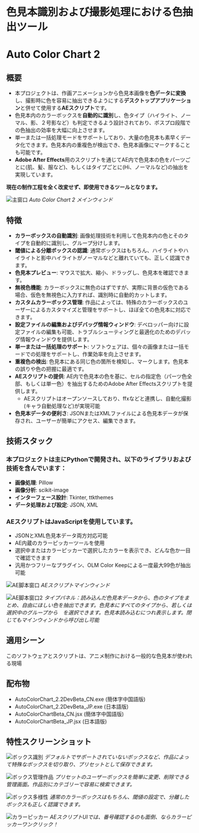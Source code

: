 # 色見本識別および撮影処理における色抽出ツール
# Auto Color Chart 2

## 概要
- 本プロジェクトは、作画アニメーションから色見本画像を**色データに変換**し、撮影時に色を容易に抽出できるようにする**デスクトップアプリケーション**と併せて使用する**AEスクリプト**です。
- 色見本内のカラーボックスを**自動的に識別**し、色タイプ（ハイライト、ノーマル、影、２号影など）も判定できるよう設計されており、ポスプロ段階での色抽出の効率を大幅に向上させます。
- 単一または一括処理モードをサポートしており、大量の色見本も素早くデータ化できます。色見本内の重複色が検出でき、色見本画像にマークすることも可能です。
- **Adobe After Effects**用のスクリプトを通じてAE内で色見本の色をパーツごとに(肌、髪、服など)、もしくはタイプごとに(Hi、ノーマルなど)の抽出を実現しています。

**現在の制作工程を全く改変せず、即使用できるツールとなります。**

![主窗口](https://github.com/ChenxingM/AutoColorChart/blob/main/screenshoots/mian.png "Auto Color Chart 2 メインウィンド")
*Auto Color Chart 2 メインウィンド*

## 特徴
- **カラーボックスの自動識別**: 画像処理技術を利用して色見本内の色とそのタイプを自動的に識別し、グループ分けします。
- **閾値による分離ボックスの認識**: 通常ボックスはもちろん、ハイライトやハイライトと影中ハイライトがノーマルなどと離れていても、正しく認識できます。
- **色見本プレビュー**: マウスで拡大、縮小、ドラッグし、色見本を確認できます。
- **無視色機能**: カラーボックスに無色のはずですが、実際に背景の仮色である場合、仮色を無視色に入力すれば、識別時に自動的カットします。
- **カスタムカラーボックス管理**: 作品によっては、特殊のカラーボックスのユーザーによるカスタマイズと管理をサポートし、ほぼ全ての色見本に対応できます。
- **設定ファイルの編集およびデバッグ情報ウィンドウ**: デベロッパー向けに設定ファイルの編集も可能、トラブルシューティングと最適化のためのデバッグ情報ウィンドウを提供します。
- **単一または一括処理のサポート**: ソフトウェアは、個々の画像または一括モードでの処理をサポートし、作業効率を向上させます。
- **重複色の検出**: 色見本にある同じ色の箇所を検知し、マークします。色見本の誤りや色の把握に最適です。
- **AEスクリプトの提供**: AE内で色見本の色を基に、セルの指定色（パーツ色全部、もしくは単一色）を抽出するためのAdobe After Effectsスクリプトを提供します。
  - AEスクリプトはオープンソースしており、ffxなどと連携し、自動化撮影(キャラ自動処理など)が実現可能
- **色見本データの便利さ**: JSONまたはXMLファイルによる色見本データが保存され、ユーザーが簡単にアクセス、編集できます。



## 技術スタック
### 本プロジェクトは主にPythonで開発され、以下のライブラリおよび技術を含んでいます：
- **画像処理**: Pillow
- **画像分析**: scikit-image
- **インターフェース設計**: Tkinter, ttkthemes
- **データ処理および設定**: JSON, XML
### AEスクリプトはJavaScriptを使用しています。
- JSONとXML色見本データ両方対応可能
- AE内蔵のカラーピッカーツールを使用
- 選択中またはカラーピッカーで選択したカラーを表示でき、どんな色か一目で確認できます
- 汎用かつフリーなプラグイン、OLM Color Keepによる一度最大99色が抽出可能

![AE脚本窗口](https://github.com/ChenxingM/AutoColorChart/blob/main/screenshoots/aescriptmain.png "AE Scriptメインウィンド")
*AEスクリプトマインウィンド*

![AE脚本窗口2](https://github.com/ChenxingM/AutoColorChart/blob/main/screenshoots/aescripttypepanel.png "AE Scriptメインウィンド2")
*タイプパネル：読み込んだ色見本データから、色のタイプをまとめ、自由にほしい色を抽出できます。色見本にすべてのタイプから、若しくは選択中のグループから　を選択できます。色見本読み込むにつれ表示します。閉じてもマインウィンドから呼び出し可能*


## 適用シーン
このソフトウェアとスクリプトは、アニメ制作における一般的な色見本が使われる現場

## 配布物
- AutoColorChart_2.2DevBeta_CN.exe (簡体字中国語版)
- AutoColorChart_2.2DevBeta_JP.exe (日本語版)
- AutoColorChartBeta_CN.jsx (簡体字中国語版)
- AutoColorChartBeta_JP.jsx (日本語版)

## 特性スクリーンショット

![ボックス識別](https://github.com/ChenxingM/AutoColorChart/blob/main/screenshoots/usrboxreg.png "ボックス識別")
*デフォルトでサポートされていないボックスなど、作品によって特殊なボックスを切り取り、プリセットとして保存できます。*

![ボックス管理作品](https://github.com/ChenxingM/AutoColorChart/blob/main/screenshoots/usrboxmgn.png "ボックス管理")
*プリセットのユーザーボックスを簡単に変更、削除できる管理画面。作品別にカテゴリーで容易に検索できます。*

![ボックス多様性](https://github.com/ChenxingM/AutoColorChart/blob/main/supportedBoxes/03_00.PNG "ボックス多様性")
*通常のカラーボックスはもちろん、閾値の設定で、分離したボックスも正しく認識できます。*

![カラーピッカー](https://github.com/ChenxingM/AutoColorChart/blob/main/screenshoots/colorpicker.gif "カラーピッカー")
*AEスクリプトUIでは、番号確認するのも面倒、ならカラーピッカーワンクリック！*
